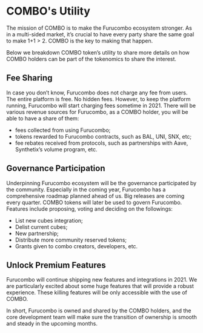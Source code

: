 # COMBO's Utility

The mission of COMBO is to make the Furucombo ecosystem stronger. As in a multi-sided market, it’s crucial to have every party share the same goal to make 1+1 &gt; 2. COMBO is the key to making that happen. 

Below we breakdown COMBO token’s utility to share more details on how COMBO holders can be part of the tokenomics to share the interest.

## Fee Sharing

In case you don’t know, Furucombo does not charge any fee from users. The entire platform is free. No hidden fees. However, to keep the platform running, Furucombo will start charging fees sometime in 2021. There will be various revenue sources for Furucombo, as a COMBO holder, you will be able to have a share of them: 

* fees collected from using Furucombo;
* tokens rewarded to Furucombo contracts, such as BAL, UNI, SNX, etc;
* fee rebates received from protocols, such as partnerships with Aave, Synthetix’s volume program, etc.

## Governance Participation

Underpinning Furucombo ecosystem will be the governance participated by the community. Especially in the coming year, Furucombo has a comprehensive roadmap planned ahead of us. Big releases are coming every quarter. COMBO tokens will later be used to govern Furucombo. Features include proposing, voting and deciding on the followings: 

* List new cubes integration;
* Delist current cubes;
* New partnership;
* Distribute more community reserved tokens;
* Grants given to combo creators, developers, etc.

## Unlock Premium Features

Furucombo will continue shipping new features and integrations in 2021. We are particularly excited about some huge features that will provide a robust experience. These killing features will be only accessible with the use of COMBO. 

In short, Furucombo is owned and shared by the COMBO holders, and the core development team will make sure the transition of ownership is smooth and steady in the upcoming months.  


